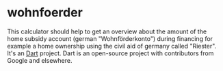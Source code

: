 wohnfoerder
===========

This calculator should help to get an overview about the amount of the home subsidy account (german "Wohnförderkonto") during financing for example a home ownership using the  civil aid of germany called "Riester". 
It's an [Dart](https://www.dartlang.org) project.
Dart is an open-source project with contributors from Google and elsewhere. 

